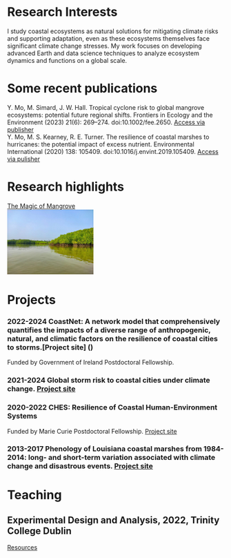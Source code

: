 # Research Interests
I study coastal ecosystems as natural solutions for mitigating climate risks and supporting adaptation, even as these ecosystems themselves face significant climate change stresses. My work focuses on developing advanced Earth and data science techniques to analyze ecosystem dynamics and functions on a global scale.

# Some recent publications
Y. Mo, M. Simard, J. W. Hall. Tropical cyclone risk to global mangrove ecosystems: potential future regional shifts. Frontiers in Ecology and the Environment (2023) 21(6): 269–274. doi:10.1002/fee.2650. [Access via publisher](https://esajournals.onlinelibrary.wiley.com/doi/full/10.1002/fee.2650) 
<br/>Y. Mo, M. S. Kearney, R. E. Turner. The resilience of coastal marshes to hurricanes: the potential impact of excess nutrient. Environmental International (2020) 138: 105409. doi:10.1016/j.envint.2019.105409. [Access via pulisher](https://www.sciencedirect.com/science/article/pii/S0160412019312814#:~:text=Because%20excess%20nutrient%20can%20reduce,the%20marshes'%20susceptibility%20to%20hurricanes.)

# Research highlights
[The Magic of Mangrove ](https://www.youtube.com/watch?v=2gAxHTHOSKk) <br/> <img src="assets/img/mangrove.jpg" width="200">

# Projects
### 2022-2024 CoastNet: A network model that comprehensively quantifies the impacts of a diverse range of anthropogenic, natural, and climatic factors on the resilience of coastal cities to storms.[Project site] ()
Funded by Government of Ireland Postdoctoral Fellowship.
### 2021-2024 Global storm risk to coastal cities under climate change. [Project site]()
### 2020-2022 CHES: Resilience of Coastal Human-Environment Systems 
Funded by Marie Curie Postdoctoral Fellowship. [Project site](https://github.com/moyu-ENV/CHES)
### 2013-2017 Phenology of Louisiana coastal marshes from 1984-2014: long- and short-term variation associated with climate change and disastrous events. [Project site]() 

# Teaching 
## Experimental Design and Analysis, 2022, Trinity College Dublin 
[Resources](https://github.com/moyu-ENV/Teaching/tree/main/TCD-ZOU33070)
